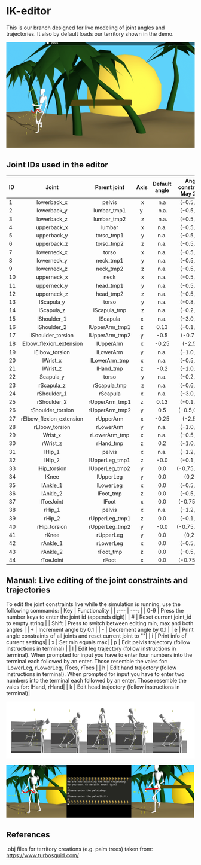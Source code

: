 # IK-editor

This is our branch designed for live modeling of joint angles and trajectories. It also by default loads our territory shown in the demo. 

![alt text](title.png)

## Joint IDs used in the editor
|ID | Joint | Parent joint | Axis | Default angle| Angle constraints May 27th | Suggested change |
| :---   |     :---:        |     :---:      |:---:      |:---:      |     :---:      |          ---: |
|1 |lowerback_x   | pelvis| x     | n.a | (-0.5,0.5)    ||
|2 |lowerback_y    | lumbar_tmp1 | y  | n.a.   | (-0.5,0.5)      ||
|3|lowerback_z    | lumbar_tmp2| z | n.a.      | (-0.5,0.5)      ||
|4|upperback_x    | lumbar| x | n.a.      | (-0.5,0.5)      ||
|5|upperback_y    | torso_tmp1| y | n.a.      | (-0.5,0.5)      ||
|6|upperback_z    | torso_tmp2| z  | n.a.     | (-0.5,0.5)      ||
|7|lowerneck_x    | torso| x | n.a.      | (-0.5,0.5)      ||
|8|lowerneck_y    | neck_tmp1| y | n.a.     | (-0.5,0.5)      ||
|9|lowerneck_z    | neck_tmp2| z  | n.a.    | (-0.5,0.5)      ||
|10|upperneck_x    | neck| x  | n.a.    | (-0.5,0.5)      ||
|11|upperneck_y    | head_tmp1| y | n.a.   | (-0.5,0.5)      ||
|12|upperneck_z    | head_tmp2| z  | n.a.  | (-0.5,0.5)      ||
|13|lScapula_y   | torso| y  |  n.a. | (-0.8,0.2)      ||
|14|lScapula_z    | lScapula_tmp| z  | n.a.  | (-0.2,0.6)      ||
|15|lShoulder_1    | lScapula|  x   | n.a. | (-3.0,0.5)      ||
|16|lShoulder_2    | lUpperArm_tmp1| z | 0.13  | (-0.1,0.1)      ||
|17|lShoulder_torsion   | lUpperArm_tmp2| y | -0.5  | (-0.75,1)      ||
|18|lElbow_flexion_extension  | lUpperArm| x | -0.25  | (-2.5,0)      ||
|19|lElbow_torsion  | lLowerArm| y | n.a.  | (-1.0,1.6)     ||
|20|lWrist_x | lLowerArm_tmp| x | n.a.  | (-0.5,0.5)     ||
|21|lWrist_z  | lHand_tmp| z | -0.2  | (-1.0,1.0)     ||
|22|Scapula_y   | torso| y  |  n.a. | (-0.2,0.8)      ||
|23|rScapula_z    | rScapula_tmp| z  | n.a.  | (-0.6,0.2)      ||
|24|rShoulder_1    | rScapula|  x   | n.a. | (-3.0,0.5)      ||
|25|rShoulder_2    | rUpperArm_tmp1| z | 0.13  | (-0.1,0.1)      ||
|26|rShoulder_torsion   | rUpperArm_tmp2| y | 0.5  | (-0.5,0.75)      ||
|27|rElbow_flexion_extension  | rUpperArm| x | -0.25  | (-2.5,0)      ||
|28|rElbow_torsion  | rLowerArm| y | n.a.  | (-1.0,1.6)     ||
|29|Wrist_x | rLowerArm_tmp| x | n.a.  | (-0.5,0.5)     ||
|30|rWrist_z  | rHand_tmp| z | 0.2  | (-1.0,1.0)     ||
|31|lHip_1  | pelvis| x | n.a.  | (-1.2,1.2)     ||
|32|lHip_2  | lUpperLeg_tmp1| z | -0.0  | (-0.1,0.1)     ||
|33|lHip_torsion  | lUpperLeg_tmp2| y | 0.0  | (-0.75,0.75)     ||
|34|lKnee | lUpperLeg| y | 0.0  | (0,2.0)     ||
|35|lAnkle_1  | lLowerLeg| x | 0.0  | (-0.5,0.9)     ||
|36|lAnkle_2  | lFoot_tmp| z | 0.0  | (-0.5,0.5)     ||
|37|lToeJoint  | lFoot| x | 0.0  | (-0.75,0.2)     ||
|38|rHip_1  | pelvis| x | n.a.  | (-1.2,1.2)     ||
|39|rHip_2  | rUpperLeg_tmp1| z | 0.0  | (-0.1,0.1)     ||
|40|rHip_torsion  | rUpperLeg_tmp2| y | -0.0  | (-0.75,0.75)     ||
|41|rKnee | rUpperLeg| y | 0.0  | (0,2.0)     ||
|42|rAnkle_1  | rLowerLeg| x | 0.0  | (-0.5,0.9)     ||
|43|rAnkle_2  | rFoot_tmp| z | 0.0  | (-0.5,0.5)     ||
|44|rToeJoint  | rFoot| x | 0.0  | (-0.75,0.2)     ||


## Manual: Live editing of the joint constraints and trajectories
To edit the joint constraints live while the simulation is running, use the following commands:
| Key  | Functionality |
| :---         |      ---: |
| 0-9 | Press the number keys to enter the joint id (appends digit)|
| # | Reset current joint_id to empty string |
| Shift | Press to switch between editing min, max and both angles |
| + | Increment angle by 0.1 |
| - | Decrement angle by 0.1 |
| e | Print angle constraints of all joints and reset current joint to ""|
| i | Print info of current settings|
| x | Set min equals max|
| p | Edit pelvis trajectory (follow instructions in terminal) |
| l | Edit leg trajectory (follow instructions in terminal). When prompted for input you have to enter four numbers into the terminal each followed by an enter. Those resemble the vales for: lLowerLeg, rLowerLeg, lToes, rToes |
| h | Edit hand trajectory (follow instructions in terminal). When prompted for input you have to enter two numbers into the terminal each followed by an enter. Those resemble the vales for: lHand, rHand|
| k | Edit head trajectory (follow instructions in terminal)|

![alt text](angle_modelling.png)

![alt text](trajectory.png)

## References
.obj files for territory creations (e.g. palm trees) taken from: https://www.turbosquid.com/


